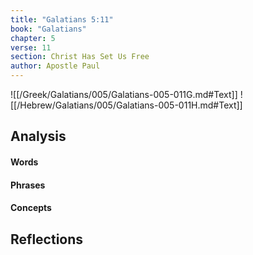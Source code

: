 ```yaml
---
title: "Galatians 5:11"
book: "Galatians"
chapter: 5
verse: 11
section: Christ Has Set Us Free
author: Apostle Paul
---
```

![[/Greek/Galatians/005/Galatians-005-011G.md#Text]]
![[/Hebrew/Galatians/005/Galatians-005-011H.md#Text]]

## Analysis

#### Words

#### Phrases

#### Concepts

## Reflections
